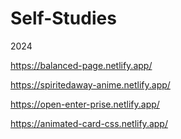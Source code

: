 # Self-Studies
2024


https://balanced-page.netlify.app/

https://spiritedaway-anime.netlify.app/

https://open-enter-prise.netlify.app/

https://animated-card-css.netlify.app/
